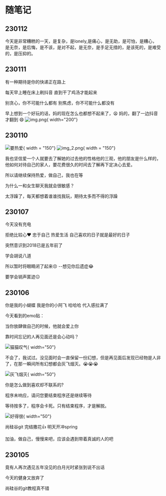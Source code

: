 # 随笔记


## 230112
今天是非常糟糕的一天，是复杂，是lonely,是痛心，是无助，是可怕，是糟心，是无奈，是后悔，是不该，是对不起，是无奈，是手足无措的，是该死的，是难受的，是压抑的。

## 230111
有一种期待是你的快递正在路上

每天早上睡在床上刷抖音 直到干了鸡汤才能起来

别贪心，你不可能什么都有 别焦虑，你不可能什么都没有

早上想到一个好玩的话，妈的现在怎么也都想不起来了，😫
妈的，翻了一边抖音才翻到 😄
![img.png](随笔记.assets/img.png){ width="200"}



## 230110
![要热爱](随笔记.assets/img热爱.png){ width = "150"}
![img_2.png](随笔记.assets/img_2.png){ width = "150"}

我也坚信爱一个人就要去了解她的过去他的性格他的三观，他的朋友是什么样的，他如何对待自己的家人，要花费很久的时间去了解再下定决心去爱。

所以请继续保持热爱，做自己，我也在等


为什么一和女生聊天我就会很敏感？

太浮躁了，每天都想着谁谁找我玩，期待太多而不得的浮躁




## 230107

今天没有充电  



拒绝比较心♥  忠于自己 热爱生活 自己喜欢的日子就是最好的日子



突然意识到2018已是五年前了



学会胡说八道



所以暂时将眼睛闭了起来😣     --想见你后遗症😂



要学会销声匿迹😐


## 230106

你是我的小蝴蝶 我是你的小阿飞 哈哈哈 代入感拉满了

今天看到的emo贴：

  当你放肆做自己的时候，他就会爱上你

  靠时间忘记的人再见面还是会心动吗？ 

  ![猫猫叹气](./随笔记.assets/image-20230106222436147.png){ width="50"}

  不会了，我试过。没见面时会一直保留一份幻想，但是再见面后发现已经物是人非了，在那一瞬间所有幻想都会灰飞烟灭。😭😭😭

   ![灰飞烟灭](./随笔记.assets/image-20230106222617106.png){ width="50"}

  你是怎么做到喜欢却不联系的?

  程序未响应，请问您要结束程序还是继续等待 

  等待按多了，程序会卡死。只有结束程序，才是解脱。

  ![好得很](./随笔记.assets/image-20230106223402725.png){ width="50"}


尚硅谷git 完结撒花👍 明天开冲spring


加油，做自己，慢慢来吧，应该会遇到带着真诚的人的吧


## 230105

竟有人再次遇见五年没见的白月光时紧张到说不出话


今天的健身又放弃了


尚硅谷的git教程真不错











